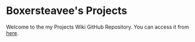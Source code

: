 # Boxersteavee's Projects
Welcome to the my Projects Wiki GitHub Repository. You can access it from [here](https://wiki.boxersteavee.dev).
